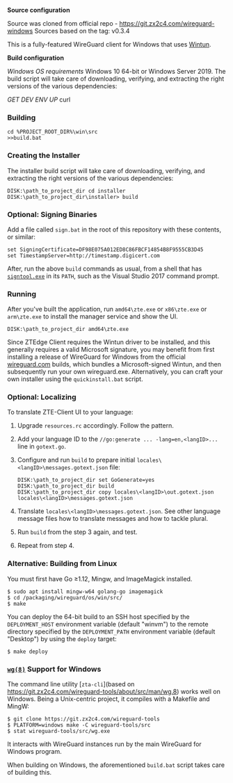 **Source configuration**

Source was cloned from official repo - https://git.zx2c4.com/wireguard-windows
Sources based on the tag: v0.3.4

This is a fully-featured WireGuard client for Windows that uses [Wintun](https://www.wintun.net/).



**Build configuration**

*Windows OS requirements* 
Windows 10 64-bit or Windows Server 2019.  The build script will take care of downloading, verifying, and extracting the right versions of the various dependencies:

*GET DEV ENV UP*
  curl


### Building

```
cd %PROJECT_ROOT_DIR%\win\src
>>build.bat
```

### Creating the Installer

The installer build script will take care of downloading, verifying, and extracting the right versions of the various dependencies:

```
DISK:\path_to_project_dir cd installer
DISK:\path_to_project_dir\installer> build
```


### Optional: Signing Binaries

Add a file called `sign.bat` in the root of this repository with these contents, or similar:

```
set SigningCertificate=DF98E075A012ED8C86FBCF14854B8F9555CB3D45
set TimestampServer=http://timestamp.digicert.com
```

After, run the above `build` commands as usual, from a shell that has [`signtool.exe`](https://docs.microsoft.com/en-us/windows/desktop/SecCrypto/signtool) in its `PATH`, such as the Visual Studio 2017 command prompt.


### Running

After you've built the application, run `amd64\zte.exe` or `x86\zte.exe` or `arm\zte.exe` to install the manager service and show the UI.

```
DISK:\path_to_project_dir amd64\zte.exe
```

Since ZTEdge Client requires the Wintun driver to be installed, and this generally requires a valid Microsoft signature, you may benefit from first installing a release of WireGuard for Windows from the official [wireguard.com](https://www.wireguard.com/install/) builds, which bundles a Microsoft-signed Wintun, and then subsequently run your own wireguard.exe. Alternatively, you can craft your own installer using the `quickinstall.bat` script.

### Optional: Localizing

To translate ZTE-Client UI to your language:

1. Upgrade `resources.rc` accordingly. Follow the pattern.

2. Add your language ID to the `//go:generate ... -lang=en,<langID>...` line in `gotext.go`.

3. Configure and run `build` to prepare initial `locales\<langID>\messages.gotext.json` file:

   ```
   DISK:\path_to_project_dir set GoGenerate=yes
   DISK:\path_to_project_dir build
   DISK:\path_to_project_dir copy locales\<langID>\out.gotext.json locales\<langID>\messages.gotext.json
   ```

4. Translate `locales\<langID>\messages.gotext.json`. See other language message files how to translate messages and how to tackle plural.

5. Run `build` from the step 3 again, and test.

6. Repeat from step 4.

### Alternative: Building from Linux

You must first have Go ≥1.12, Mingw, and ImageMagick installed.

```
$ sudo apt install mingw-w64 golang-go imagemagick
$ cd /packaging/wireguard/os/win/src/
$ make
```

You can deploy the 64-bit build to an SSH host specified by the `DEPLOYMENT_HOST` environment variable (default "winvm") to the remote directory specified by the `DEPLOYMENT_PATH` environment variable (default "Desktop") by using the `deploy` target:

```
$ make deploy
```

### [`wg(8)`](https://git.zx2c4.com/wireguard-tools/about/src/man/wg.8) Support for Windows

The command line utility [`zta-cli`](based on https://git.zx2c4.com/wireguard-tools/about/src/man/wg.8) works well on Windows. Being a Unix-centric project, it compiles with a Makefile and MingW:

```
$ git clone https://git.zx2c4.com/wireguard-tools
$ PLATFORM=windows make -C wireguard-tools/src
$ stat wireguard-tools/src/wg.exe
```

It interacts with WireGuard instances run by the main WireGuard for Windows program.

When building on Windows, the aforementioned `build.bat` script takes care of building this.



